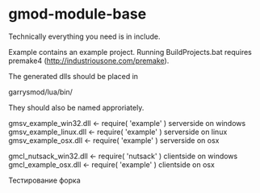 gmod-module-base
================

Technically everything you need is in include.

Example contains an example project. Running BuildProjects.bat requires premake4 (http://industriousone.com/premake).

The generated dlls should be placed in

garrysmod/lua/bin/

They should also be named approriately.

gmsv_example_win32.dll  <- require( 'example' ) serverside on windows
gmsv_example_linux.dll  <- require( 'example' ) serverside on linux
gmsv_example_osx.dll	<- require( 'example' ) serverside on osx

gmcl_nutsack_win32.dll	<- require( 'nutsack' ) clientside on windows
gmcl_example_osx.dll	<- require( 'example' ) clientside on osx

Тестирование форка
